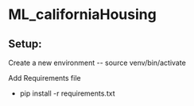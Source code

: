 # ML_californiaHousing

Setup:
- 

Create a new environment
-- source venv/bin/activate


Add Requirements file
- pip install -r requirements.txt







